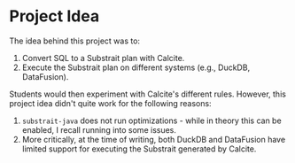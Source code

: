 # Project Idea

The idea behind this project was to:

1. Convert SQL to a Substrait plan with Calcite.
2. Execute the Substrait plan on different systems (e.g., DuckDB, DataFusion).

Students would then experiment with Calcite's different rules. However, this project idea didn't quite work for the following reasons:

1. `substrait-java` does not run optimizations - while in theory this can be enabled, I recall running into some issues.
2. More critically, at the time of writing, both DuckDB and DataFusion have limited support for executing the Substrait generated by Calcite.

